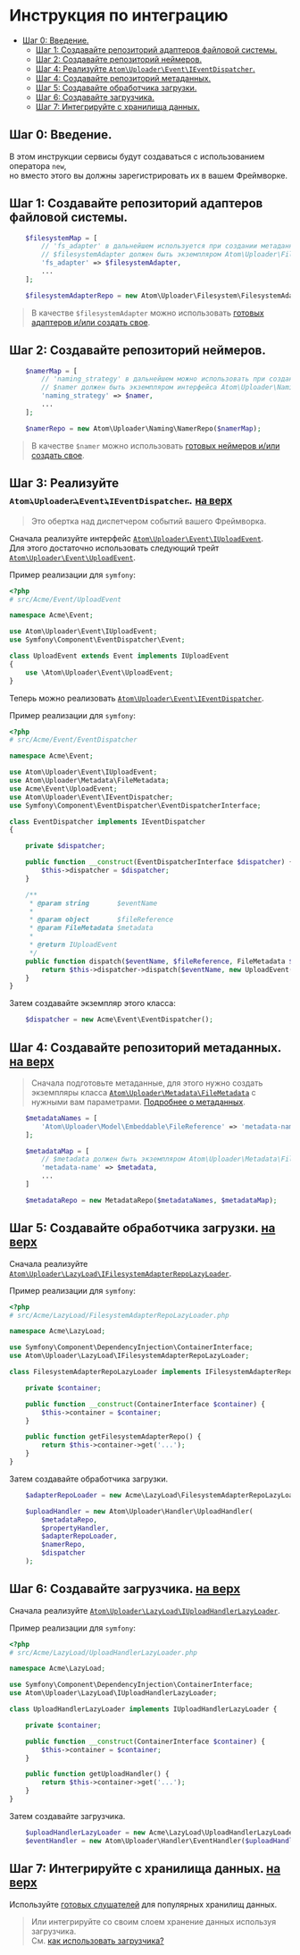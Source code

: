 <a name="top" />Инструкция по интеграцию
===

- [Шаг 0: Введение.](#step-0)
    - [Шаг 1: Создавайте репозиторий адаптеров файловой системы.](#step-1)
    - [Шаг 2: Создавайте репозиторий неймеров.](#step-2)
    - [Шаг 4: Реализуйте `Atom\Uploader\Event\IEventDispatcher`.](#step-3)
    - [Шаг 4: Создавайте репозиторий метаданных.](#step-4)
    - [Шаг 5: Создавайте обработчика загрузки.](#step-5)
    - [Шаг 6: Создавайте загрузчика.](#step-6)
    - [Шаг 7: Интегрируйте c хранилища данных.](#step-7)


<a name="step-0" />Шаг 0: Введение.
---

В этом инструкции сервисы будут создаваться с использованием оператора ```new```, <br />
но вместо этого вы должны зарегистрировать их в вашем Фреймворке.

<a name="step-1" />Шаг 1: Создавайте репозиторий адаптеров файловой системы.
---

```php
    $filesystemMap = [
        // 'fs_adapter' в дальнейшем используется при создании метаданных.
        // $filesystemAdapter должен быть экземпляром Atom\Uploader\Filesystem\IFilesystemAdapter
        'fs_adapter' => $filesystemAdapter,
        ...
    ];

    $filesystemAdapterRepo = new Atom\Uploader\Filesystem\FilesystemAdapterRepo($filesystemMap);
```


> В качестве `$filesystemAdapter` можно использовать [готовых адаптеров и/или создать свое][fs-adapters].

<a name="step-2" />Шаг 2: Создавайте репозиторий неймеров.
---

```php
    $namerMap = [
        // 'naming_strategy' в дальнейшем можно использовать при создании метаданных.
        // $namer должен быть экземпляром интерфейса Atom\Uploader\Naming\INamer
        'naming_strategy' => $namer,
        ...
    ];

    $namerRepo = new Atom\Uploader\Naming\NamerRepo($namerMap);
```

> В качестве `$namer` можно использовать [готовых неймеров и/или создать свое][namers].

<a name="step-3" />Шаг 3: Реализуйте [<sub>`Atom\Uploader\Event\IEventDispatcher`.</sub>][IEventDispatcher] <sub>[на верх](#top)</sub>
---

> Это обертка над диспетчером событий вашего Фреймворка.

Сначала реализуйте интерфейс [`Atom\Uploader\Event\IUploadEvent`][IUploadEvent]. <br />
Для этого достаточно использовать следующий трейт [`Atom\Uploader\Event\UploadEvent`][UploadEvent].

Пример реализации для `symfony`:

```php
<?php
# src/Acme/Event/UploadEvent

namespace Acme\Event;

use Atom\Uploader\Event\IUploadEvent;
use Symfony\Component\EventDispatcher\Event;

class UploadEvent extends Event implements IUploadEvent
{
    use \Atom\Uploader\Event\UploadEvent;
}
```

Теперь можно реализовать [`Atom\Uploader\Event\IEventDispatcher`][IEventDispatcher].

Пример реализации для `symfony`:

```php
<?php
# src/Acme/Event/EventDispatcher

namespace Acme\Event;

use Atom\Uploader\Event\IUploadEvent;
use Atom\Uploader\Metadata\FileMetadata;
use Acme\Event\UploadEvent;
use Atom\Uploader\Event\IEventDispatcher;
use Symfony\Component\EventDispatcher\EventDispatcherInterface;

class EventDispatcher implements IEventDispatcher
{

    private $dispatcher;

    public function __construct(EventDispatcherInterface $dispatcher) {
        $this->dispatcher = $dispatcher;
    }

    /**
     * @param string       $eventName
     *
     * @param object       $fileReference
     * @param FileMetadata $metadata
     *
     * @return IUploadEvent
     */
    public function dispatch($eventName, $fileReference, FileMetadata $metadata) {
        return $this->dispatcher->dispatch($eventName, new UploadEvent($fileReference, $metadata));
    }
}
```

Затем создавайте экземпляр этого класса:

```php
    $dispatcher = new Acme\Event\EventDispatcher();
```

<a name="step-4" />Шаг 4: Создавайте репозиторий метаданных. <sub>[на верх](#top)</sub>
---

> Сначала подготовьте метаданные,
  для этого нужно создать экземпляры класса [`Atom\Uploader\Metadata\FileMetadata`][FileMetadata]
  с нужными вам параметрами. [Подробнее о метаданных][metadata].

```php
    $metadataNames = [
        'Atom\Uploader\Model\Embeddable\FileReference' => 'metadata-name'
    ];

    $metadataMap = [
        // $metadata должен быть экземпляром Atom\Uploader\Metadata\FileMetadata
        'metadata-name' => $metadata,
        ...
    ]

    $metadataRepo = new MetadataRepo($metadataNames, $metadataMap);
```

<a name="step-5" />Шаг 5: Создавайте обработчика загрузки. <sub>[на верх](#top)</sub>
---

Сначала реализуйте [`Atom\Uploader\LazyLoad\IFilesystemAdapterRepoLazyLoader`][IFilesystemAdapterRepoLazyLoader].

Пример реализации для `symfony`:

```php
<?php
# src/Acme/LazyLoad/FilesystemAdapterRepoLazyLoader.php

namespace Acme\LazyLoad;

use Symfony\Component\DependencyInjection\ContainerInterface;
use Atom\Uploader\LazyLoad\IFilesystemAdapterRepoLazyLoader;

class FilesystemAdapterRepoLazyLoader implements IFilesystemAdapterRepoLazyLoader {

    private $container;

    public function __construct(ContainerInterface $container) {
        $this->container = $container;
    }

    public function getFilesystemAdapterRepo() {
        return $this->container->get('...');
    }
}
```

Затем создавайте обработчика загрузки.

```php
    $adapterRepoLoader = new Acme\LazyLoad\FilesystemAdapterRepoLazyLoader($container);

    $uploadHandler = new Atom\Uploader\Handler\UploadHandler(
        $metadataRepo,
        $propertyHandler,
        $adapterRepoLoader,
        $namerRepo,
        $dispatcher
    );
```

<a name="step-6" />Шаг 6: Создавайте загрузчика. <sub>[на верх](#top)</sub>
---

Сначала реализуйте [`Atom\Uploader\LazyLoad\IUploadHandlerLazyLoader`][IUploadHandlerLazyLoader].

Пример реализации для `symfony`:

```php
<?php
# src/Acme/LazyLoad/UploadHandlerLazyLoader.php

namespace Acme\LazyLoad;

use Symfony\Component\DependencyInjection\ContainerInterface;
use Atom\Uploader\LazyLoad\IUploadHandlerLazyLoader;

class UploadHandlerLazyLoader implements IUploadHandlerLazyLoader {

    private $container;

    public function __construct(ContainerInterface $container) {
        $this->container = $container;
    }

    public function getUploadHandler() {
        return $this->container->get('...');
    }
}
```

Затем создавайте загрузчика.

```php
    $uploadHandlerLazyLoader = new Acme\LazyLoad\UploadHandlerLazyLoader($container);
    $eventHandler = new Atom\Uploader\Handler\EventHandler($uploadHandlerLazyLoader);
```

<a name="step-7" />Шаг 7: Интегрируйте c хранилища данных. <sub>[на верх](#top)</sub>
---

Используйте [готовых слушателей][datastore-listeners] для популярных хранилищ данных.

> Или интегрируйте со своим слоем хранение данных используя загрузчика. <br />
  См. [как использовать загрузчика?][how-to-use-the-uploader]

[datastore-listeners]: datastore-listeners.md
[how-to-use-the-uploader]: how-to-use-the-uploader.md
[fs-adapters]: fs-adapters.md
[namers]: namers.md
[IEventDispatcher]: ../../src/Event/IEventDispatcher.php
[IUploadEvent]: ../../src/Event/IUploadEvent.php
[UploadEvent]: ../../src/Event/UploadEvent.php
[FileMetadata]: ../../src/Metadata/FileMetadata.php
[metadata]: metadata.md
[IFilesystemAdapterRepoLazyLoader]: ../../src/LazyLoad/IFilesystemAdapterRepoLazyLoader.php
[IUploadHandlerLazyLoader]: ../../src/LazyLoad/IUploadHandlerLazyLoader.php